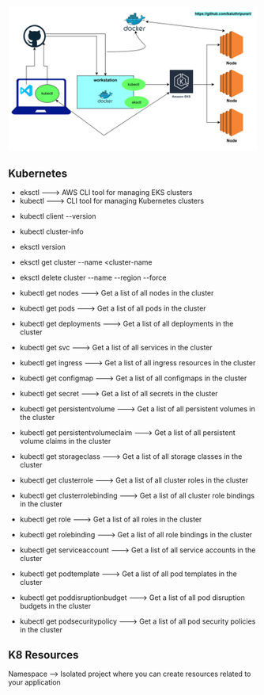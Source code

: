 ![alt text](image.png)

## Kubernetes
* eksctl ---> AWS CLI tool for managing EKS clusters
* kubectl ---> CLI tool for managing Kubernetes clusters

- kubectl client --version 
- kubectl cluster-info
- eksctl version
- eksctl get cluster --name <cluster-name
- eksctl delete cluster --name <cluster-name> --region <region-name> --force


- kubectl get nodes ---> Get a list of all nodes in the cluster
- kubectl get pods  ---> Get a list of all pods in the cluster
- kubectl get deployments ---> Get a list of all deployments in the cluster
- kubectl get svc ---> Get a list of all services in the cluster
- kubectl get ingress ---> Get a list of all ingress resources in the cluster
- kubectl get configmap ---> Get a list of all configmaps in the cluster
- kubectl get secret ---> Get a list of all secrets in the cluster
- kubectl get persistentvolume ---> Get a list of all persistent volumes in the cluster
- kubectl get persistentvolumeclaim ---> Get a list of all persistent volume claims in the cluster
- kubectl get storageclass ---> Get a list of all storage classes in the cluster
- kubectl get clusterrole ---> Get a list of all cluster roles in the cluster
- kubectl get clusterrolebinding ---> Get a list of all cluster role bindings in the cluster
- kubectl get role ---> Get a list of all roles in the cluster
- kubectl get rolebinding ---> Get a list of all role bindings in the cluster
- kubectl get serviceaccount ---> Get a list of all service accounts in the cluster
- kubectl get podtemplate ---> Get a list of all pod templates in the cluster
- kubectl get poddisruptionbudget ---> Get a list of all pod disruption budgets in the cluster
- kubectl get podsecuritypolicy ---> Get a list of all pod security policies in the cluster



## K8 Resources
Namespace --> Isolated project where you can create resources related to your application


